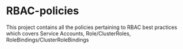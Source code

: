 # RBAC-policies
This project contains all the policies pertaining to RBAC best practices which covers Service Accounts, Role/ClusterRoles, RoleBindings/ClusterRoleBindings
